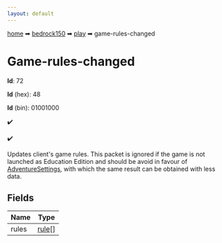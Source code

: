 ```yaml
---
layout: default
---
```


[home](/) ➡ [bedrock150](/protocol/bedrock150) ➡ [play](/protocol/bedrock150/play) ➡ game-rules-changed

# Game-rules-changed

**Id**: 72

**Id** (hex): 48

**Id** (bin): 01001000

✔️

✔️

Updates client's game rules. This packet is ignored if the game is not launched as Education Edition and should be avoid in favour of [AdventureSettings](#play_adventure-settings), with which the same result can be obtained with less data.

## Fields

Name | Type
---|---
rules | [rule](/protocol/bedrock150/types/rule)[]

